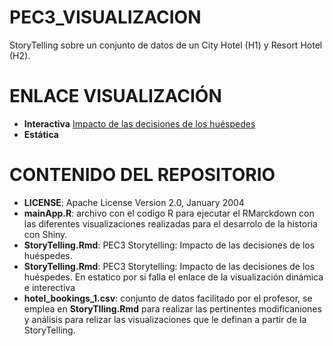 # PEC3_VISUALIZACION
StoryTelling sobre un conjunto de datos de un City Hotel (H1) y Resort Hotel (H2).
# ENLACE VISUALIZACIÓN
* **Interactiva**
[Impacto de las decisiones de los huéspedes](https://ipf97.shinyapps.io/StoryTellingApp/)
* **Estática**

# CONTENIDO DEL REPOSITORIO
* **LICENSE**:    Apache License Version 2.0, January 2004
* **mainApp.R**: archivo con el codigo R para ejecutar el RMarckdown con las diferentes visualizaciones realizadas para el desarrolo de la historia con Shiny.
* **StoryTelling.Rmd**: PEC3 Storytelling: Impacto de las decisiones de los huéspedes.
* **StoryTelling.Rmd**: PEC3 Storytelling: Impacto de las decisiones de los huéspedes. En estatico por si falla el enlace de la visualización dinámica e interectiva
* **hotel_bookings_1.csv**: conjunto de datos facilitado por el profesor, se emplea en **StoryTlling.Rmd** para realizar las pertinentes modificaniones y análisis para relizar las visualizaciones que le definan a partir de la StoryTelling. 
